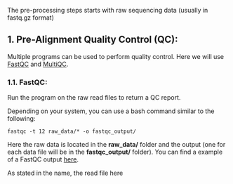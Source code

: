 The pre-processing steps starts with raw sequencing data (usually in fastq.gz format)

## 1. Pre-Alignment Quality Control (QC):

Multiple programs can be used to perform quality control. Here we will use [FastQC](https://www.bioinformatics.babraham.ac.uk/projects/fastqc/) and [MultiQC](https://multiqc.info/docs/).

### 1.1. FastQC:

Run the program on the raw read files to return a QC report. 

Depending on your system, you can use a bash command similar to the following:

`fastqc -t 12 raw_data/* -o fastqc_output/`

Here the raw data is located in the **raw_data/** folder and the output (one for each data file will be in the **fastqc_output/** folder). You can find a example of a FastQC output [here](https://ludmercentre.github.io/rna-seq_workflow/data_files/fastqc_output/raw_data/NS.1223.004.NEBNext_dual_i7_A1---NEBNext_dual_i5_A1.03_32_vHIP_R1_fastqc.html).

As stated in the name, the read file here 





